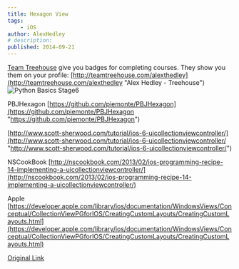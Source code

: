 ```yaml
---
title: Hexagon View
tags:
    - iOS
author: AlexHedley
# description: 
published: 2014-09-21
---
```


[Team Treehouse](http://teamtreehouse.com "Team Treehouse") give you badges for completing courses. They show you them on your profile: [http://teamtreehouse.com/alexthedley](http://teamtreehouse.com/alexthedley "Alex Hedley - Treehouse") ![Python Basics Stage6](images/badges_python_basics_stage6.png)

PBJHexagon [https://github.com/piemonte/PBJHexagon](https://github.com/piemonte/PBJHexagon "https://github.com/piemonte/PBJHexagon")

[http://www.scott-sherwood.com/tutorial/ios-6-uicollectionviewcontroller/](http://www.scott-sherwood.com/tutorial/ios-6-uicollectionviewcontroller/ "http://www.scott-sherwood.com/tutorial/ios-6-uicollectionviewcontroller/")

NSCookBook [http://nscookbook.com/2013/02/ios-programming-recipe-14-implementing-a-uicollectionviewcontroller/](http://nscookbook.com/2013/02/ios-programming-recipe-14-implementing-a-uicollectionviewcontroller/)

Apple [https://developer.apple.com/library/ios/documentation/WindowsViews/Conceptual/CollectionViewPGforIOS/CreatingCustomLayouts/CreatingCustomLayouts.html](https://developer.apple.com/library/ios/documentation/WindowsViews/Conceptual/CollectionViewPGforIOS/CreatingCustomLayouts/CreatingCustomLayouts.html)

[Original Link](https://alexhedley.wordpress.com/2014/09/21/hexagon-view/)
